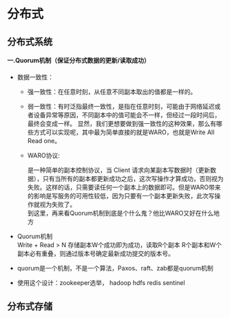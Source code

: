 # 分布式

## 分布式系统
#### 一.Quorum机制（保证分布式数据的更新/读取成功）
- 数据一致性：
  - 强一致性：在任意时刻，从任意不同副本取出的值都是一样的。
  - 弱一致性：有时泛指最终一致性，是指在任意时刻，可能由于网络延迟或者设备异常等原因，不同副本中的值可能会不一样，但经过一段时间后，最终会变成一样。
        显然，我们更想要做到强一致性的这种效果，那么有哪些方式可以实现呢，其中最为简单直接的就是WARO，也就是Write All Read one。
        
  - WARO协议:
  
      是一种简单的副本控制协议，当 Client 请求向某副本写数据时（更新数据），只有当所有的副本都更新成功之后，这次写操作才算成功，否则视为失败。这样的话，只需要读任何一个副本上的数据即可。但是WARO带来的影响是写服务的可用性较低，因为只要有一个副本更新失败，此次写操作就视为失败了。  
      到这里，再来看Quorum机制到底是个什么鬼？他比WARO又好在什么地方

- Quorum机制     
    Write + Read > N 存储副本W个成功即为成功，读取R个副本 R个副本和W个副本必有重叠，则通过版本号确定最新成功提交的版本号。
    
- quorum是一个机制，不是一个算法，Paxos、raft、zab都是quorum机制

- 使用这个设计：zookeeper选举， hadoop hdfs redis sentinel 

####

## 分布式存储